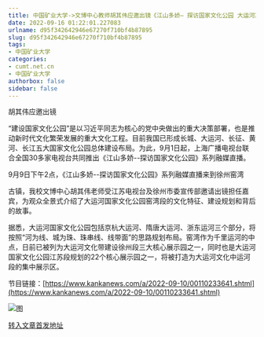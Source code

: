 ```yaml
---
title: 中国矿业大学->文博中心教师胡其伟应邀出镜《江山多娇— 探访国家文化公园 大运河篇》系列融媒直播 | cumt.net.cn
date: 2022-09-16 01:22:01.227083
urlname: d95f342642946e67270f710bf4b87895
slug: d95f342642946e67270f710bf4b87895
tags: 
- 中国矿业大学
categories:
- cumt.net.cn
- 中国矿业大学
authorbox: false
sidebar: false
---
```

  

胡其伟应邀出镜

“建设国家文化公园”是以习近平同志为核心的党中央做出的重大决策部署，也是推动新时代文化繁荣发展的重大文化工程。目前我国已形成长城、大运河、长征、黄河、长江五大国家文化公园总体建设布局。为此，9月1日起，上海广播电视台联合全国30多家电视台共同推出《江山多娇\--探访国家文化公园》系列融媒直播。

9月9日下午2点，《江山多娇\--探访国家文化公园》系列融媒直播来到徐州窑湾
<!--more-->
古镇，我校文博中心胡其伟老师受江苏电视台及徐州市委宣传部邀请出镜担任嘉宾，为观众全景式介绍了大运河国家文化公园窑湾段的文化特征、建设规划和背后的故事。

据悉，大运河国家文化公园包括京杭大运河、隋唐大运河、浙东运河三个部分，将按照“河为线、城为珠、珠串线、线带面”的思路规划布局。窑湾作为千里运河的中点，日前已被列为大运河文化带建设徐州段三大核心展示园之一，同时也是大运河国家文化公园江苏段规划的22个核心展示园之一，将被打造为大运河文化中运河段的集中展示区。

节目链接：[https://www.kankanews.com/a/2022-09-10/00110233641.shtml](https://www.kankanews.com/a/2022-09-10/00110233641.shtml)

![图](http://xwzx.cumt.edu.cn/_upload/article/images/da/28/2034862647948c2cc4d0437604c0/cb6f31ee-f51a-46c5-a184-e0e7ed538ed8.jpg)

[转入文章首发地址](http://xwzx.cumt.edu.cn/aa/c6/c523a633542/page.htm)